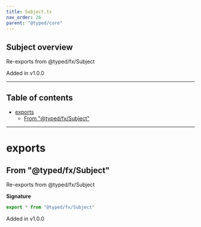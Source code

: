 ```yaml
---
title: Subject.ts
nav_order: 26
parent: "@typed/core"
---
```


## Subject overview

Re-exports from @typed/fx/Subject

Added in v1.0.0

---

<h2 class="text-delta">Table of contents</h2>

- [exports](#exports)
  - [From "@typed/fx/Subject"](#from-typedfxsubject)

---

# exports

## From "@typed/fx/Subject"

Re-exports from @typed/fx/Subject

**Signature**

```ts
export * from "@typed/fx/Subject"
```

Added in v1.0.0
